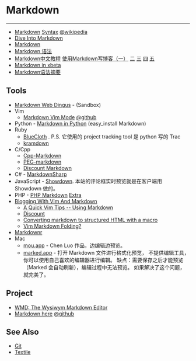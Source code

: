 
# Markdown

----

* [Markdown](http://daringfireball.net/projects/markdown/)
    [Syntax](http://daringfireball.net/projects/markdown/syntax)
    [@wikipedia](http://en.wikipedia.org/wiki/Markdown)
* [Dive Into Markdown](http://daringfireball.net/2004/03/dive_into_markdown)
* [Markdown](http://qingbo.net/picky/501-markdown.html)
* [Markdown 语法](http://qingbo.net/picky/502-markdown-syntax.html)
* [Markdown中文教程](http://sinolog.it/?p=383)
    [使用Markdown写博客（一）](http://sinolog.it/?p=378)
    [二](http://sinolog.it/?p=379)
    [三](http://sinolog.it/?p=380)
    [四](http://sinolog.it/?p=381)
    [五](http://sinolog.it/?p=382)
* [Markdown in xbeta](http://xbeta.org/wiki/show/Markdown)
* [Markdown语法摘要](http://gfrog.net/2008/03/markdown-syntax-basic/)


## Tools

* [Markdown Web Dingus](http://daringfireball.net/projects/markdown/dingus) - (Sandbox)
* Vim
    * [Markdown Vim Mode](http://plasticboy.com/markdown-vim-mode/)
        [@github](https://github.com/plasticboy/vim-markdown)
* Python - [Markdown in Python](http://www.freewisdom.org/projects/python-markdown/) (easy_install Markdown)
* Ruby
     * [BlueCloth](http://deveiate.org/projects/BlueCloth) . P.S. 它使用的 project tracking tool 是 python 写的 Trac
     * [kramdown](http://kramdown.rubyforge.org/)
* C/Cpp
    * [Cpp-Markdown](http://sourceforge.net/projects/cpp-markdown/)
    * [PEG-markdown](https://github.com/jgm/peg-markdown)
    * [Discount Markdown](http://www.pell.portland.or.us/~orc/Code/markdown/)
* C# - [MarkdownSharp](http://code.google.com/p/markdownsharp/)
* JavaScript - [Showdown](http://attacklab.net/showdown/http://attacklab.net/showdown/). 本站的评论框实时预览就是在客户端用 Showdown 做的。
* PHP - [PHP Markdown](http://michelf.com/projects/php-markdown/)
    [Extra](http://michelf.com/projects/php-markdown/extra/)
* [Blogging With Vim And Markdown](http://jamestechnotes.com/post/blogging-with-vim-and-markdown/)
    * [A Quick Vim Tips -- Using Markdown](http://jherdman.github.com/2010-07-28/quick-vim-tips-using-markdown.html)
    * [Discount](http://www.pell.portland.or.us/~orc/Code/discount/)
    * [Converting markdown to structured HTML with a macro](http://vimcasts.org/episodes/converting-markdown-to-structured-html-with-a-macro/)
    * [Vim Markdown Folding?](http://stackoverflow.com/questions/3828606/vim-markdown-folding)
* [Markdownr](http://markdownr.com/)
* Mac
    * [mou.app](http://mouapp.com/) - Chen Luo 作品，边编辑边预览。
    * [marked.app](http://markedapp.com/) - 打开 Markdown 文件进行格式化预览，
        不提供编辑工具，你可以使用自己喜欢的编辑器进行编辑。
        缺点：需要保存之后才能预览（Marked 会自动刷新），编辑过程中无法预览。
        如果解决了这个问题，就完美了。


## Project

* [WMD: The Wysiwym Markdown Editor](http://wmd-editor.com/)
* [Markdown here](http://markdown-here.com/)
  [@github](https://github.com/adam-p/markdown-here)

## See Also

* [Git](Git.md)
* [Textile](Textile.md)
